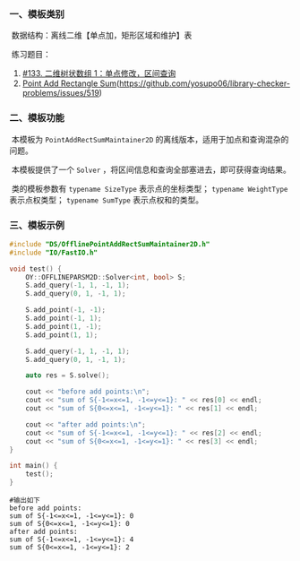 ### 一、模板类别

​	数据结构：离线二维【单点加，矩形区域和维护】表

​	练习题目：

1. [#133. 二维树状数组 1：单点修改，区间查询](https://loj.ac/p/133)
2. [Point Add Rectangle Sum](https://judge.yosupo.jp/problem/point_add_rectangle_sum)(https://github.com/yosupo06/library-checker-problems/issues/519)


### 二、模板功能

​		本模板为 `PointAddRectSumMaintainer2D` 的离线版本，适用于加点和查询混杂的问题。

​		本模板提供了一个 `Solver` ，将区间信息和查询全部塞进去，即可获得查询结果。

​		类的模板参数有 `typename SizeType` 表示点的坐标类型； `typename WeightType` 表示点权类型； `typename SumType` 表示点权和的类型。

### 三、模板示例

```c++
#include "DS/OfflinePointAddRectSumMaintainer2D.h"
#include "IO/FastIO.h"

void test() {
    OY::OFFLINEPARSM2D::Solver<int, bool> S;
    S.add_query(-1, 1, -1, 1);
    S.add_query(0, 1, -1, 1);

    S.add_point(-1, -1);
    S.add_point(-1, 1);
    S.add_point(1, -1);
    S.add_point(1, 1);

    S.add_query(-1, 1, -1, 1);
    S.add_query(0, 1, -1, 1);

    auto res = S.solve();

    cout << "before add points:\n";
    cout << "sum of S{-1<=x<=1, -1<=y<=1}: " << res[0] << endl;
    cout << "sum of S{0<=x<=1, -1<=y<=1}: " << res[1] << endl;

    cout << "after add points:\n";
    cout << "sum of S{-1<=x<=1, -1<=y<=1}: " << res[2] << endl;
    cout << "sum of S{0<=x<=1, -1<=y<=1}: " << res[3] << endl;
}

int main() {
    test();
}
```

```
#输出如下
before add points:
sum of S{-1<=x<=1, -1<=y<=1}: 0
sum of S{0<=x<=1, -1<=y<=1}: 0
after add points:
sum of S{-1<=x<=1, -1<=y<=1}: 4
sum of S{0<=x<=1, -1<=y<=1}: 2

```

